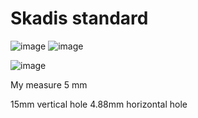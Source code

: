 # Skadis standard

![image](https://user-images.githubusercontent.com/20149493/213400202-db48792c-6870-4372-a53d-b1d0ef31e903.png)
![image](https://user-images.githubusercontent.com/20149493/213400279-9a017495-1f20-4add-bba1-72a422fcc0f5.png)


![image](https://user-images.githubusercontent.com/20149493/213400725-87ad75ec-b434-4e3f-a90d-46f33e4bdd27.png)

My measure
5 mm 

15mm  vertical hole
4.88mm horizontal hole
